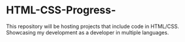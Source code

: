 # HTML-CSS-Progress-
This repository will be hosting projects that include code in HTML/CSS. Showcasing my development as a developer in multiple languages.
